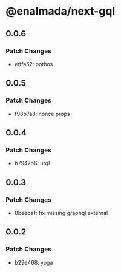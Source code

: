 # @enalmada/next-gql

## 0.0.6

### Patch Changes

- efffa52: pothos

## 0.0.5

### Patch Changes

- f98b7a8: nonce props

## 0.0.4

### Patch Changes

- b7947b6: urql

## 0.0.3

### Patch Changes

- 8beebaf: fix missing graphql external

## 0.0.2

### Patch Changes

- b29e468: yoga
